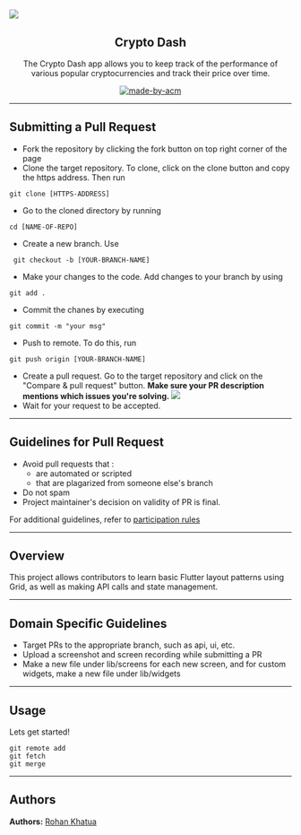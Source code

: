 <h1 align="center>Kicking Off Hacktoberfest with ACM-VIT!</h1>
<p align="center">
<img src="https://raw.githubusercontent.com/RohanKhatua/crypto_dash/master/assets/ForktoberBanner.png">
</p>

<h2 align="center"> Crypto Dash </h2>

<p align="center"> 
The Crypto Dash app allows you to keep track of the performance of various popular cryptocurrencies and track their price over time. 
</p>

<p align="center">
  <a href="https://acmvit.in/" target="_blank">
    <img alt="made-by-acm" src="https://img.shields.io/badge/MADE%20BY-ACM%20VIT-blue?style=for-the-badge" />
  </a>
    <!-- Uncomment the below line to add the license badge. Make sure the right license badge is reflected. -->
    <!-- <img alt="license" src="https://img.shields.io/badge/License-MIT-green.svg?style=for-the-badge" /> -->
    <!-- forks/stars/tech stack in the form of badges from https://shields.io/ -->
</p>

---
## Submitting a Pull Request

 * Fork the repository by clicking the fork button on top right corner of the page
 * Clone the target repository. To clone, click on the clone button and copy the https address. Then run 
 <pre><code>git clone [HTTPS-ADDRESS]</code></pre>
* Go to the cloned directory by running 
<pre><code>cd [NAME-OF-REPO]</code></pre>
* Create a new branch. Use 
<pre><code> git checkout -b [YOUR-BRANCH-NAME]</code></pre>
* Make your changes to the code. Add changes to your branch by using 
<pre><code>git add .</code></pre>
* Commit the chanes by executing
<pre><code>git commit -m "your msg"</code></pre>
* Push to remote. To do this, run 
<pre><code>git push origin [YOUR-BRANCH-NAME]</code></pre>
* Create a pull request. Go to the target repository and click on the "Compare & pull request" button. **Make sure your PR description mentions which issues you're solving.**
<img src="https://drive.google.com/u/1/uc?id=1f9JKAR-kRvCRGxIs_SAvegaYDPx53T9G&export=download"></img>
* Wait for your request to be accepted. 

---
## Guidelines for Pull Request

<!-- general guidelines here -->
  * Avoid pull requests that :
      * are automated or scripted
      * that are plagarized from someone else's branch
  * Do not spam
  * Project maintainer's decision on validity of PR is final.

  For additional guidelines, refer to [participation rules](https://hacktoberfest.digitalocean.com/details#rules)

---
## Overview

This project allows contributors to learn basic Flutter layout patterns using Grid, as well as making API calls and state management.

---
## Domain Specific Guidelines
- Target PRs to the appropriate branch, such as api, ui, etc.
- Upload a screenshot and screen recording while submitting a PR
- Make a new file under lib/screens for each new screen, and for custom widgets, make a new file under lib/widgets

---
## Usage
<!-- How To, Features, Installation etc. as subheadings in this section. example-->

Lets get started!
```console
git remote add
git fetch
git merge
```

---
## Authors

**Authors:** [Rohan Khatua](https://github.com/RohanKhatua)  
<!-- **Contributors:** Generate contributors list using this link - https://contributors-img.web.app/preview -->
